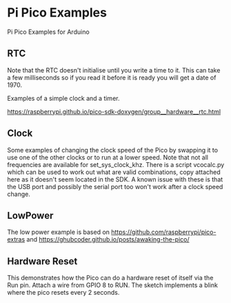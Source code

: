 # Pi Pico Examples
Pi Pico Examples for Arduino

## RTC
Note that the RTC doesn't initialise until you write a time to it. This can take a few milliseconds so if you read it before it is ready you will get a date of 1970.

Examples of a simple clock and a timer.

https://raspberrypi.github.io/pico-sdk-doxygen/group__hardware__rtc.html

## Clock
Some examples of changing the clock speed of the Pico by swapping it to use one of the other clocks or to run at a lower speed.
Note that not all frequencies are available for set_sys_clock_khz. There is a script vcocalc.py which can be used to work out what are valid combinations, copy attached here as it doesn't seem located in the SDK.
A known issue with these is that the USB port and possibly the serial port too won't work after a clock speed change.

## LowPower
The low power example is based on https://github.com/raspberrypi/pico-extras and https://ghubcoder.github.io/posts/awaking-the-pico/ 

## Hardware Reset
This demonstrates how the Pico can do a hardware reset of itself via the Run pin. Attach a wire from GPIO 8 to RUN. The sketch implements a blink where the pico resets every 2 seconds.
